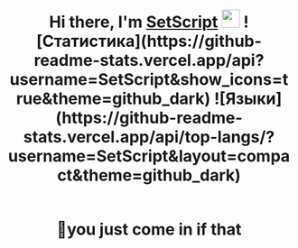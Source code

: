 <h1 align="center">Hi there, I'm <a href="https://github.com/SetScript" target="_blank">SetScript</a> 
<img src="https://github.com/blackcater/blackcater/raw/main/images/Hi.gif" height="32"/>
![Статистика](https://github-readme-stats.vercel.app/api?username=SetScript&show_icons=true&theme=github_dark) 
 ![Языки](https://github-readme-stats.vercel.app/api/top-langs/?username=SetScript&layout=compact&theme=github_dark)

<br>🐺you just come in if that</h3>
